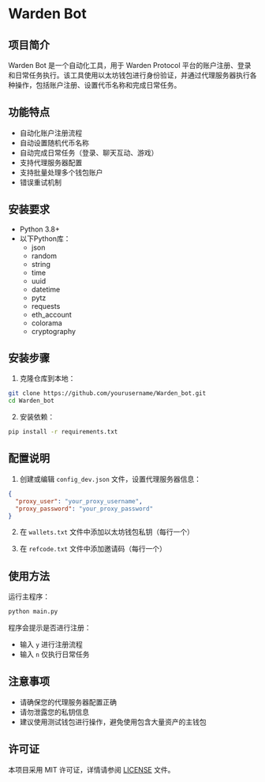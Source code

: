 # Warden Bot

## 项目简介

Warden Bot 是一个自动化工具，用于 Warden Protocol 平台的账户注册、登录和日常任务执行。该工具使用以太坊钱包进行身份验证，并通过代理服务器执行各种操作，包括账户注册、设置代币名称和完成日常任务。

## 功能特点

- 自动化账户注册流程
- 自动设置随机代币名称
- 自动完成日常任务（登录、聊天互动、游戏）
- 支持代理服务器配置
- 支持批量处理多个钱包账户
- 错误重试机制

## 安装要求

- Python 3.8+
- 以下Python库：
  - json
  - random
  - string
  - time
  - uuid
  - datetime
  - pytz
  - requests
  - eth_account
  - colorama
  - cryptography

## 安装步骤

1. 克隆仓库到本地：

```bash
git clone https://github.com/yourusername/Warden_bot.git
cd Warden_bot
```

2. 安装依赖：

```bash
pip install -r requirements.txt
```

## 配置说明

1. 创建或编辑 `config_dev.json` 文件，设置代理服务器信息：

```json
{
  "proxy_user": "your_proxy_username",
  "proxy_password": "your_proxy_password"
}
```

2. 在 `wallets.txt` 文件中添加以太坊钱包私钥（每行一个）

3. 在 `refcode.txt` 文件中添加邀请码（每行一个）

## 使用方法

运行主程序：

```bash
python main.py
```

程序会提示是否进行注册：
- 输入 `y` 进行注册流程
- 输入 `n` 仅执行日常任务

## 注意事项

- 请确保您的代理服务器配置正确
- 请勿泄露您的私钥信息
- 建议使用测试钱包进行操作，避免使用包含大量资产的主钱包

## 许可证

本项目采用 MIT 许可证，详情请参阅 [LICENSE](LICENSE) 文件。